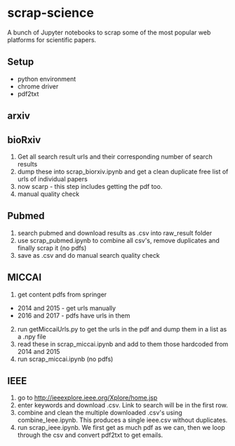 # scrap-science
A bunch of Jupyter notebooks to scrap some of the most popular web platforms for scientific papers.


## Setup
* python environment
* chrome driver
* pdf2txt

## arxiv


## bioRxiv
1. Get all search result urls and their corresponding number of search results
2. dump these into scrap_biorxiv.ipynb and get a clean duplicate free list of urls of individual papers
3. now scarp - this step includes getting the pdf too.
4. manual quality check

## Pubmed
1. search pubmed and download results as .csv into raw_result folder
2. use scrap_pubmed.ipynb to combine all csv's, remove duplicates and finally scrap it (no pdfs)
3. save as .csv and do manual search quality check

## MICCAI
1. get content pdfs from springer
* 2014 and 2015 - get urls manually
* 2016 and 2017 - pdfs have urls in them
2. run getMiccaiUrls.py to get the urls in the pdf and dump them in a list as a .npy file
3. read these in scrap_miccai.ipynb and add to them those hardcoded from 2014 and 2015
4. run scrap_miccai.ipynb (no pdfs)

## IEEE
1. go to http://ieeexplore.ieee.org/Xplore/home.jsp
2. enter keywords and download .csv. Link to search will be in the first row.
3. combine and clean the multiple downloaded .csv's using combine_Ieee.ipynb. This produces a single ieee.csv without duplicates.
4. run scrap_ieee.ipynb. We first get as much pdf as we can, then we loop through the csv and convert pdf2txt to get emails. 

